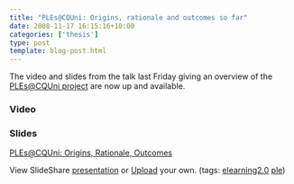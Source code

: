 ```yaml
---
title: "PLEs@CQUni: Origins, rationale and outcomes so far"
date: 2008-11-17 16:15:16+10:00
categories: ['thesis']
type: post
template: blog-post.html
---
```

The video and slides from the talk last Friday giving an overview of the [PLEs@CQUni project](http://cddu.cqu.edu.au/index.php/PLEs%40CQUni) are now up and available.

### Video

### Slides

[PLEs@CQUni: Origins, Rationale, Outcomes](http://www.slideshare.net/davidj/plescquni-origins-rational-outcomes-presentation?type=powerpoint "Origins, Rationale, Outcomes")

View SlideShare [presentation](http://www.slideshare.net/davidj/plescquni-origins-rational-outcomes-presentation?type=powerpoint "Origins, Rationale, Outcomes on SlideShare") or [Upload](http://www.slideshare.net/upload?type=powerpoint) your own. (tags: [elearning2.0](http://slideshare.net/tag/elearning2-0) [ple](http://slideshare.net/tag/ple))